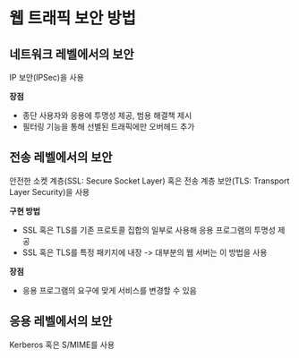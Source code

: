 # 웹 트래픽 보안 방법

## 네트워크 레벨에서의 보안

IP 보안(IPSec)을 사용

**장점**

- 종단 사용자와 응용에 투명성 제공, 범용 해결책 제시
- 필터링 기능을 통해 선별된 트래픽에만 오버헤드 추가



## 전송 레벨에서의 보안

안전한 소켓 계층(SSL: Secure Socket Layer) 혹은 전송 계층 보안(TLS: Transport Layer Security)을 사용

**구현 방법**

- SSL 혹은 TLS를 기존 프로토콜 집합의 일부로 사용해 응용 프로그램의 투명성 제공
- SSL 혹은 TLS를 특정 패키지에 내장 -> 대부분의 웹 서버는 이 방법을 사용

**장점**

- 응용 프로그램의 요구에 맞게 서비스를 변경할 수 있음



## 응용 레벨에서의 보안

Kerberos 혹은 S/MIME를 사용